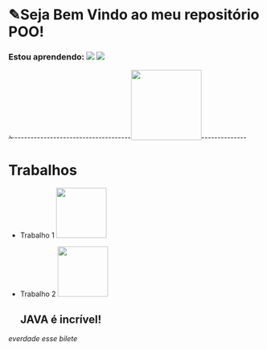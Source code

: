 
# ✎Seja Bem Vindo ao meu repositório POO!
### Estou aprendendo: [![]( 	https://img.shields.io/badge/C-00599C?style=for-the-badge&logo=c&logoColor=white)]() [![]( 	https://img.shields.io/badge/Java-ED8B00?style=for-the-badge&logo=openjdk&logoColor=white)]()

✁------------------------------------<img src= "https://github.com/Gustavpng/POO/assets/170248110/63015030-3a03-49f9-8a72-df2fdb175214" width = "140px" />--------------

# Trabalhos
 - Trabalho 1 <img src= "" width = "100px" />

- Trabalho 2 <img src= "" width = "100px" />



  ## JAVA é incrível!
*everdade esse bilete*

